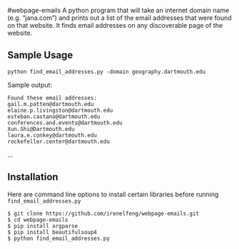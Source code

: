 #webpage-emails
A python program that will take an internet domain name (e.g. “jana.com”) and prints out a list of the email addresses that were found on that website. It finds email addresses on any discoverable page of the website.

## Sample Usage
`python find_email_addresses.py -domain geography.dartmouth.edu`

Sample output: 
```
Found these email addresses:
gail.m.patten@dartmouth.edu
elaine.p.livingston@dartmouth.edu
esteban.castano@dartmouth.edu
conferences.and.events@dartmouth.edu
Xun.Shi@Dartmouth.edu
laura.e.conkey@dartmouth.edu
rockefeller.center@dartmouth.edu
```
...


## Installation
Here are command line options to install certain libraries before running `find_email_addresses.py`

```
$ git clone https://github.com/irenelfeng/webpage-emails.git
$ cd webpage-emails
$ pip install argparse
$ pip install beautifulsoup4
$ python find_email_addresses.py
```